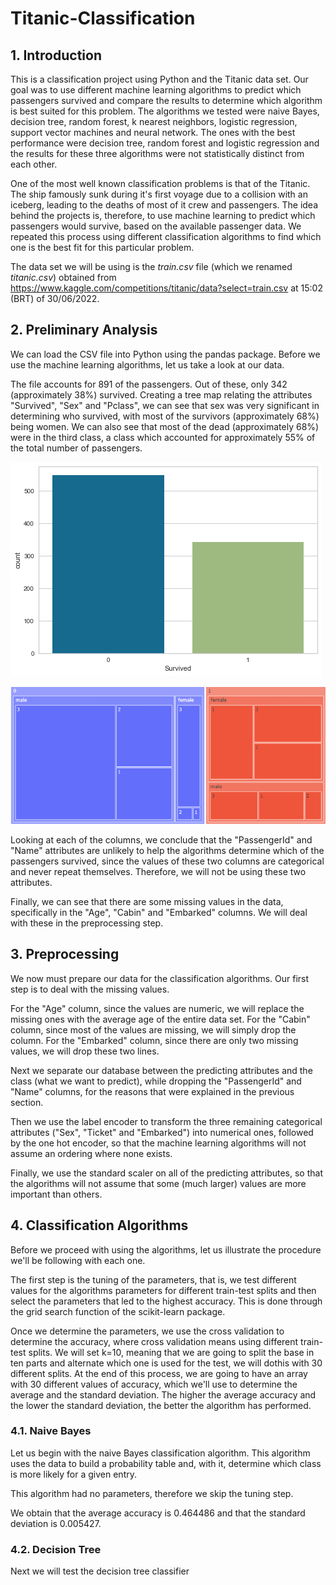 # Titanic-Classification

## 1. Introduction

This is a classification project using Python and the Titanic data set. Our goal was to use different machine learning algorithms to predict which passengers survived and compare the results to determine which algorithm is best suited for this problem. The algorithms we tested were naive Bayes, decision tree, random forest, k nearest neighbors, logistic regression, support vector machines and neural network. The ones with the best performance were decision tree, random forest and logistic regression and the results for these three algorithms were not statistically distinct from each other.

One of the most well known classification problems is that of the Titanic. The ship famously sunk during it's first voyage due to a collision with an iceberg, leading to the deaths of most of it crew and passengers. The idea behind the projects is, therefore, to use machine learning to predict which passengers would survive, based on the available passenger data. We repeated this process using different classification algorithms to find which one is the best fit for this particular problem.

The data set we will be using is the *train.csv* file (which we renamed *titanic.csv*) obtained from https://www.kaggle.com/competitions/titanic/data?select=train.csv at 15:02 (BRT) of 30/06/2022.

## 2. Preliminary Analysis

We can load the CSV file into Python using the pandas package. Before we use the machine learning algorithms, let us take a look at our data.

The file accounts for 891 of the passengers. Out of these, only 342 (approximately 38%) survived. Creating a tree map relating the attributes "Survived", "Sex" and "Pclass", we can see that sex was very significant in determining who survived, with most of the survivors (approximately 68%) being women. We can also see that most of the dead (approximately 68%) were in the third class, a class which accounted for approximately 55% of the total number of passengers.

![Count plot of survivors and deceased](titanic_survived.png)

![Treemap relating "Survived", "Sex" and "Pclass"](titanic_treemap.png)

Looking at each of the columns, we conclude that the "PassengerId" and "Name" attributes are unlikely to help the algorithms determine which of the passengers survived, since the values of these two columns are categorical and never repeat themselves. Therefore, we will not be using these two attributes.

Finally, we can see that there are some missing values in the data, specifically in the "Age", "Cabin" and "Embarked" columns. We will deal with these in the preprocessing step.

## 3. Preprocessing

We now must prepare our data for the classification algorithms. Our first step is to deal with the missing values.

For the "Age" column, since the values are numeric, we will replace the missing ones with the average age of the entire data set. For the "Cabin" column, since most of the values are missing, we will simply drop the column. For the "Embarked" column, since there are only two missing values, we will drop these two lines.

Next we separate our database between the predicting attributes and the class (what we want to predict), while dropping the "PassengerId" and "Name" columns, for the reasons that were explained in the previous section.

Then we use the label encoder to transform the three remaining categorical attributes ("Sex", "Ticket" and "Embarked") into numerical ones, followed by the one hot encoder, so that the machine learning algorithms will not assume an ordering where none exists.

Finally, we use the standard scaler on all of the predicting attributes, so that the algorithms will not assume that some (much larger) values are more important than others.

## 4. Classification Algorithms

Before we proceed with using the algorithms, let us illustrate the procedure we'll be following with each one.

The first step is the tuning of the parameters, that is, we test different values for the algorithms parameters for different train-test splits and then select the parameters that led to the highest accuracy. This is done through the grid search function of the scikit-learn package.

Once we determine the parameters, we use the cross validation to determine the accuracy, where cross validation means using different train-test splits. We will set k=10, meaning that we are going to split the base in ten parts and alternate which one is used for the test, we will dothis with 30 different splits. At the end of this process, we are going to have an array with 30 different values of accuracy, which we'll use to determine the average and the standard deviation. The higher the average accuracy and the lower the standard deviation, the better the algorithm has performed.

### 4.1. Naive Bayes

Let us begin with the naive Bayes classification algorithm. This algorithm uses the data to build a probability table and, with it, determine which class is more likely for a given entry.

This algorithm had no parameters, therefore we skip the tuning step.

We obtain that the average accuracy is 0.464486 and that the standard deviation is 0.005427.

### 4.2. Decision Tree

Next we will test the decision tree classifier
